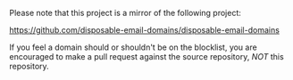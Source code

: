 Please note that this project is a mirror of the following project:

<https://github.com/disposable-email-domains/disposable-email-domains>

If you feel a domain should or shouldn't be on the blocklist, you are
encouraged to make a pull request against the source repository, *NOT* this
repository.
